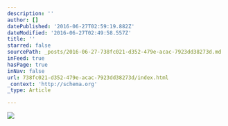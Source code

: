 ```yaml
---
description: ''
author: []
datePublished: '2016-06-27T02:59:19.882Z'
dateModified: '2016-06-27T02:49:58.557Z'
title: ''
starred: false
sourcePath: _posts/2016-06-27-738fc021-d352-479e-acac-7923dd38273d.md
inFeed: true
hasPage: true
inNav: false
url: 738fc021-d352-479e-acac-7923dd38273d/index.html
_context: 'http://schema.org'
_type: Article

---
```

![](https://the-grid-user-content.s3-us-west-2.amazonaws.com/8f02958f-f9b3-4487-a3b2-a156441c19c9.png)